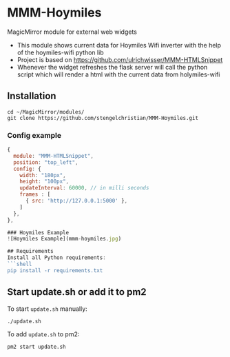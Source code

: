 # MMM-Hoymiles
MagicMirror module for external web widgets

- This module shows current data for Hoymiles Wifi inverter with the help of the hoymiles-wifi python lib
- Project is based on https://github.com/ulrichwisser/MMM-HTMLSnippet
- Whenever the widget refreshes the flask server will call the python script which will render a html with the current data from holymiles-wifi

## Installation
```shell
cd ~/MagicMirror/modules/
git clone https://github.com/stengelchristian/MMM-Hoymiles.git
```

### Config example

```javascript
{
  module: "MMM-HTMLSnippet",
  position: "top_left",
  config: {
    width: "180px",
    height: "100px",
    updateInterval: 60000, // in milli seconds
    frames : [
      { src: 'http://127.0.0.1:5000' },
    ]
  },
},

### Hoymiles Example
![Hoymiles Example](mmm-hoymiles.jpg)

## Requirements
Install all Python requirements:
```shell
pip install -r requirements.txt
```

## Start update.sh or add it to pm2
To start `update.sh` manually:
```shell
./update.sh
```

To add `update.sh` to pm2:
```shell
pm2 start update.sh
```

